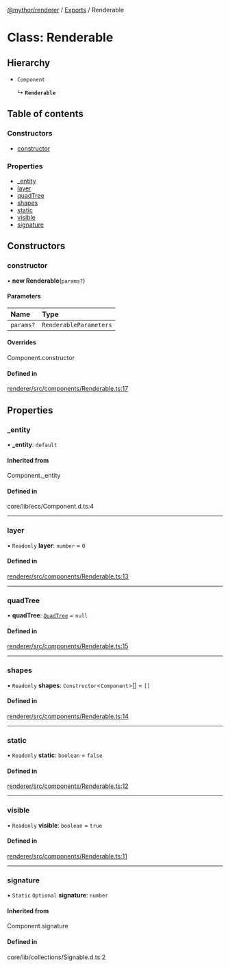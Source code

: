 [@mythor/renderer](../README.md) / [Exports](../modules.md) / Renderable

# Class: Renderable

## Hierarchy

- `Component`

  ↳ **`Renderable`**

## Table of contents

### Constructors

- [constructor](Renderable.md#constructor)

### Properties

- [\_entity](Renderable.md#_entity)
- [layer](Renderable.md#layer)
- [quadTree](Renderable.md#quadtree)
- [shapes](Renderable.md#shapes)
- [static](Renderable.md#static)
- [visible](Renderable.md#visible)
- [signature](Renderable.md#signature)

## Constructors

### constructor

• **new Renderable**(`params?`)

#### Parameters

| Name | Type |
| :------ | :------ |
| `params?` | `RenderableParameters` |

#### Overrides

Component.constructor

#### Defined in

[renderer/src/components/Renderable.ts:17](https://github.com/desaintvincent/mythor/blob/5baab6f/packages/renderer/src/components/Renderable.ts#L17)

## Properties

### \_entity

• **\_entity**: `default`

#### Inherited from

Component.\_entity

#### Defined in

core/lib/ecs/Component.d.ts:4

___

### layer

• `Readonly` **layer**: `number` = `0`

#### Defined in

[renderer/src/components/Renderable.ts:13](https://github.com/desaintvincent/mythor/blob/5baab6f/packages/renderer/src/components/Renderable.ts#L13)

___

### quadTree

• **quadTree**: [`QuadTree`](QuadTree.md) = `null`

#### Defined in

[renderer/src/components/Renderable.ts:15](https://github.com/desaintvincent/mythor/blob/5baab6f/packages/renderer/src/components/Renderable.ts#L15)

___

### shapes

• `Readonly` **shapes**: `Constructor`<`Component`\>[] = `[]`

#### Defined in

[renderer/src/components/Renderable.ts:14](https://github.com/desaintvincent/mythor/blob/5baab6f/packages/renderer/src/components/Renderable.ts#L14)

___

### static

• `Readonly` **static**: `boolean` = `false`

#### Defined in

[renderer/src/components/Renderable.ts:12](https://github.com/desaintvincent/mythor/blob/5baab6f/packages/renderer/src/components/Renderable.ts#L12)

___

### visible

• `Readonly` **visible**: `boolean` = `true`

#### Defined in

[renderer/src/components/Renderable.ts:11](https://github.com/desaintvincent/mythor/blob/5baab6f/packages/renderer/src/components/Renderable.ts#L11)

___

### signature

▪ `Static` `Optional` **signature**: `number`

#### Inherited from

Component.signature

#### Defined in

core/lib/collections/Signable.d.ts:2
